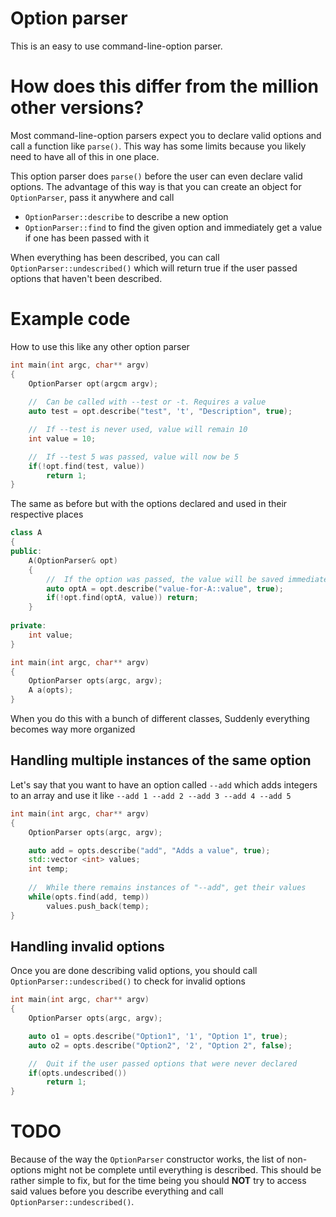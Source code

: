 # Option parser

This is an easy to use command-line-option parser.

# How does this differ from the million other versions?

Most command-line-option parsers expect you to declare valid options
and call a function like `parse()`. This way has some limits because
you likely need to have all of this in one place.

This option parser does `parse()` before the user can even declare
valid options. The advantage of this way is that you can create an
object for `OptionParser`, pass it anywhere and call

- `OptionParser::describe` to describe a new option
- `OptionParser::find` to find the given option and immediately get a value if one has been passed with it

When everything has been described, you can call `OptionParser::undescribed()` which
will return true if the user passed options that haven't been described.

# Example code
How to use this like any other option parser
```cpp
int main(int argc, char** argv)
{
	OptionParser opt(argcm argv);
	
	//	Can be called with --test or -t. Requires a value
	auto test = opt.describe("test", 't', "Description", true);

	//	If --test is never used, value will remain 10
	int value = 10;

	//	If --test 5 was passed, value will now be 5
	if(!opt.find(test, value))
		return 1;
}
```

The same as before but with the options declared and used in their respective places
```cpp
class A
{
public:
	A(OptionParser& opt)
	{
		//	If the option was passed, the value will be saved immediately
		auto optA = opt.describe("value-for-A::value", true);
		if(!opt.find(optA, value)) return;
	}
	
private:
	int value;
}

int main(int argc, char** argv)
{
	OptionParser opts(argc, argv);
	A a(opts);
}
```
When you do this with a bunch of different classes, Suddenly everything becomes way more organized

## Handling multiple instances of the same option
Let's say that you want to have an option called `--add` which adds integers to an array
and use it like `--add 1 --add 2 --add 3 --add 4 --add 5`
```cpp
int main(int argc, char** argv)
{
	OptionParser opts(argc, argv);

	auto add = opts.describe("add", "Adds a value", true);
	std::vector <int> values;
	int temp;
	
	//	While there remains instances of "--add", get their values
	while(opts.find(add, temp))
		values.push_back(temp);
}
```

## Handling invalid options
Once you are done describing valid options, you should call `OptionParser::undescribed()` to check for invalid options

```cpp
int main(int argc, char** argv)
{
	OptionParser opts(argc, argv);

	auto o1 = opts.describe("Option1", '1', "Option 1", true);
	auto o2 = opts.describe("Option2", '2', "Option 2", false);

	//	Quit if the user passed options that were never declared
	if(opts.undescribed())
		return 1;
}
```

# TODO
Because of the way the `OptionParser` constructor works, the list of non-options might not be complete until
everything is described. This should be rather simple to fix, but for the time being you should **NOT** try
to access said values before you describe everything and call `OptionParser::undescribed()`.
